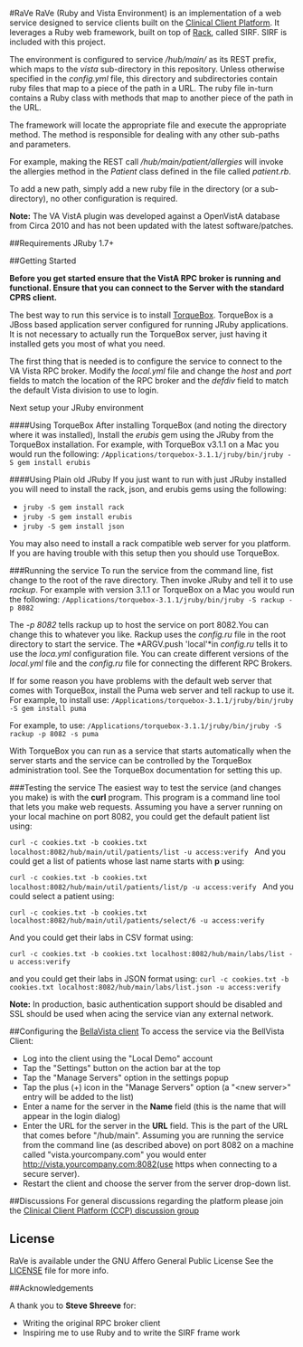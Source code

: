 #RaVe
RaVe (Ruby and Vista Environment) is an implementation of a web service designed to service clients built on the [Clinical Client Platform](https://github.com/sparseware/ccp-bellavista). It leverages a Ruby web framework, built on top of [Rack](http://rack.github.io), called SIRF. SIRF is included with this project.

The environment is configured to service */hub/main/* as its REST prefix, which maps to the *vista* sub-directory in this repository. Unless otherwise specified in the *config.yml* file, this directory and subdirectories contain ruby files that map to a piece of the path in a URL. The ruby file in-turn contains a Ruby class with methods that map to another piece of the path in the URL.

The framework will locate the appropriate file and execute the appropriate method. The method is responsible for dealing with any other sub-paths and parameters.

For example, making the REST call */hub/main/patient/allergies* will invoke the allergies method in the *Patient* class defined in the file called *patient.rb*.

To add a new path, simply add a new ruby file in the directory (or a sub-directory), no other configuration is required.

**Note:** The VA VistA plugin was developed against a OpenVistA database from Circa 2010 and has not been updated with the latest software/patches.


##Requirements
JRuby 1.7+


##Getting Started

**Before you get started ensure that the VistA RPC broker is running and functional. Ensure that you can connect to the Server with the standard CPRS client.**

The best way to run this service is to install [TorqueBox](http://torquebox.org). TorqueBox is a JBoss based application server configured for running JRuby applications. It is not necessary to actually run the TorqueBox server, just having it installed gets you most of what you need. 

The first thing that is needed is to configure the service to connect to the VA Vista RPC broker. Modify the *local.yml* file and change the *host* and *port* fields to match the location of the RPC broker and the *defdiv* field to match the default Vista division to use to login. 

Next setup your JRuby environment

####Using TorqueBox
After installing TorqueBox (and noting the directory where it was installed), Install the *erubis* gem using the JRuby from the TorqueBox installation. For example, with TorqueBox v3.1.1 on a Mac you would run the following:
`/Applications/torquebox-3.1.1/jruby/bin/jruby -S gem install erubis
`

####Using Plain old JRuby
If you just want to run with just JRuby installed you will need to install the rack, json, and erubis gems using the following:

* `jruby -S gem install rack`
* `jruby -S gem install erubis`
* `jruby -S gem install json`

You may also need to install a rack compatible web server for you platform. If you are having trouble with this setup then you should use TorqueBox.

###Running the service
To run the service from the command line, fist change to the root of the rave directory. Then invoke JRuby and tell it to use *rackup*. For example with version 3.1.1 or TorqueBox on a Mac you would run the following:
`/Applications/torquebox-3.1.1/jruby/bin/jruby -S rackup -p 8082
`

The *-p 8082* tells rackup up to host the service on port 8082.You can change this to whatever you like. Rackup uses the *config.ru* file in the root directory to start the service. The *ARGV.push 'local'*in *config.ru* tells it to use the *loca.yml* configuration file. You can create different versions of the *local.yml* file and the *config.ru* file for connecting the different RPC Brokers.

If for some reason you have problems with the default web server that comes with TorqueBox, install the Puma web server and tell rackup to use it.
For example, to install use:
`/Applications/torquebox-3.1.1/jruby/bin/jruby -S gem install puma
`

For example, to use:
`/Applications/torquebox-3.1.1/jruby/bin/jruby -S rackup -p 8082 -s puma
`

With TorqueBox you can run as a service that starts automatically when the server starts and the service can be controlled by the TorqueBox administration tool. See the TorqueBox documentation for setting this up.

###Testing the service
The easiest way to test the service (and changes you make) is with the **curl** program. This program is a command line tool that lets you make web requests. Assuming you have a server running on your local machine on port 8082, you could get the default patient list using:

`curl -c cookies.txt -b cookies.txt localhost:8082/hub/main/util/patients/list -u access:verify
`
And you could get a list of patients whose last name starts with **p** using:

`curl -c cookies.txt -b cookies.txt localhost:8082/hub/main/util/patients/list/p -u access:verify
`
And you could select a patient using:

`curl -c cookies.txt -b cookies.txt localhost:8082/hub/main/util/patients/select/6 -u access:verify`

And you could get their labs in CSV format using:

`curl -c cookies.txt -b cookies.txt localhost:8082/hub/main/labs/list -u access:verify`

and you could get their labs in JSON format using:
`curl -c cookies.txt -b cookies.txt localhost:8082/hub/main/labs/list.json -u access:verify`


**Note:** In production, basic authentication support should be disabled and SSL should be used when acing the service vian any external network.

##Configuring the [BellaVista client](https://github.com/sparseware/ccp-bellavista)
To access the service via the BellVista Client:
* Log into the client using the "Local Demo" account* Tap the "Settings" button on the action bar at the top* Tap the "Manage Servers" option in the settings popup* Tap the plus (+) icon in the "Manage Servers" option (a  "&lt;new server&gt;" entry will be added to the list)* Enter a name for the server in the **Name** field (this is the name that will appear in the login dialog)* Enter the URL for the server in the **URL** field. This is the part of the URL that comes before "/hub/main". Assuming you are running the service from the command line (as described above) on port 8082 on a machine called "vista.yourcompany.com" you would enter http://vista.yourcompany.com:8082(use https when connecting to a secure server).
* Restart the client and choose the server from the server drop-down list.



##Discussions
For general discussions regarding the platform please join the [Clinical Client Platform (CCP) discussion group](http://groups.google.com/d/forum/clinical-client-platform)

## License
RaVe is available under the GNU Affero General Public License See the [LICENSE](LICENSE) file for more info.

##Acknowledgements

A thank you to **Steve Shreeve** for:

* Writing the original RPC broker client
* Inspiring me to use Ruby and to write the SIRF frame work


